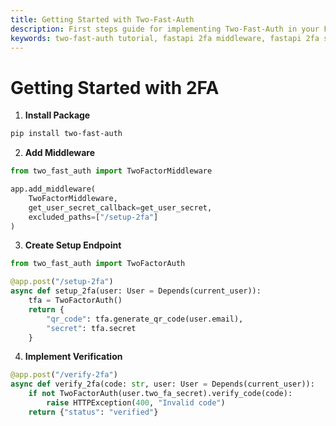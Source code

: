 ```yaml
---
title: Getting Started with Two-Fast-Auth
description: First steps guide for implementing Two-Fast-Auth in your FastAPI application
keywords: two-fast-auth tutorial, fastapi 2fa middleware, fastapi 2fa setup
---
```


# Getting Started with 2FA

1. **Install Package**
```bash
pip install two-fast-auth
```

2. **Add Middleware**
```python
from two_fast_auth import TwoFactorMiddleware

app.add_middleware(
    TwoFactorMiddleware,
    get_user_secret_callback=get_user_secret,
    excluded_paths=["/setup-2fa"]
)
```

3. **Create Setup Endpoint**
```python
from two_fast_auth import TwoFactorAuth

@app.post("/setup-2fa")
async def setup_2fa(user: User = Depends(current_user)):
    tfa = TwoFactorAuth()
    return {
        "qr_code": tfa.generate_qr_code(user.email),
        "secret": tfa.secret
    }
```

4. **Implement Verification**
```python
@app.post("/verify-2fa")
async def verify_2fa(code: str, user: User = Depends(current_user)):
    if not TwoFactorAuth(user.two_fa_secret).verify_code(code):
        raise HTTPException(400, "Invalid code")
    return {"status": "verified"}
```
